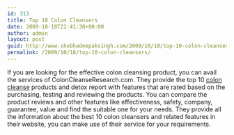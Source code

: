 ```yaml
---
id: 313
title: Top 10 Colon Cleansers
date: 2009-10-18T22:41:38+00:00
author: admin
layout: post
guid: http://www.shobhadeepaksingh.com/2009/10/18/top-10-colon-cleansers/
permalink: /2009/10/18/top-10-colon-cleansers/
---
```

If you are looking for the effective colon cleansing product, you can avail the services of ColonCleanseResearch.com. They provide the top 10 [colon cleanse](http://www.coloncleanseresearch.com/) products and detox report with features that are rated based on the purchasing, testing and reviewing the products. You can compare the product reviews and other features like effectiveness, safety, company, guarantee, value and find the suitable one for your needs. They provide all the information about the best 10 colon cleansers and related features in their website, you can make use of their service for your requirements.